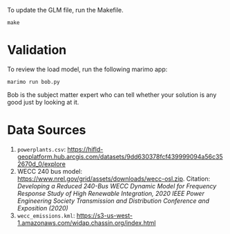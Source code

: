 To update the GLM file, run the Makefile.

    make

# Validation

To review the load model, run the following marimo app:

	marimo run bob.py

Bob is the subject matter expert who can tell whether your solution is any good
just by looking at it.

# Data Sources
1. `powerplants.csv`: https://hifld-geoplatform.hub.arcgis.com/datasets/9dd630378fcf439999094a56c352670d_0/explore
2. WECC 240 bus model: https://www.nrel.gov/grid/assets/downloads/wecc-osl.zip. Citation: *Developing a Reduced 240-Bus WECC Dynamic Model for Frequency Response Study of High Renewable Integration, 2020 IEEE Power Engineering Society Transmission and Distribution Conference and Exposition (2020)*
3. `wecc_emissions.kml`: https://s3-us-west-1.amazonaws.com/widap.chassin.org/index.html
